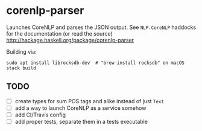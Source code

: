 # corenlp-parser

Launches CoreNLP and parses the JSON output. See `NLP.CoreNLP`
haddocks for the documentation (or read the source) http://hackage.haskell.org/package/corenlp-parser

Building via:

```
sudo apt install librocksdb-dev  # "brew install rocksdb" on macOS
stack build
```

## TODO

- [ ] create types for sum POS tags and alike instead of just `Text`
- [ ] add a way to launch CoreNLP as a service somehow
- [ ] add CI/Travis config
- [ ] add proper tests, separate them in a tests executable
